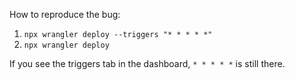 How to reproduce the bug:

1. `npx wrangler deploy --triggers "* * * * *"`
2. `npx wrangler deploy`

If you see the triggers tab in the dashboard, `* * * * *` is still there.

